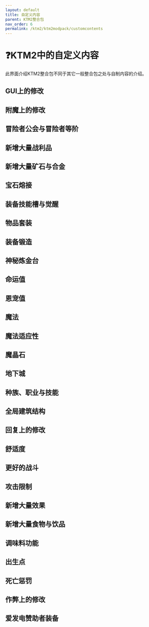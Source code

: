 ```yaml
---
layout: default
title: 自定义内容
parent: KTM2整合包
nav_order: 6
permalink: /ktm2/ktm2modpack/customcontents
---
```


# ❓KTM2中的自定义内容

此界面介绍KTM2整合包不同于其它一般整合包之处与自制内容的介绍。

## GUI上的修改

## 附魔上的修改

## 冒险者公会与冒险者等阶

## 新增大量战利品

## 新增大量矿石与合金

## 宝石熔接

## 装备技能槽与觉醒

## 物品套装

## 装备锻造

## 神秘炼金台

## 命运值

## 恩宠值

## 魔法

## 魔法适应性

## 魔晶石

## 地下城

## 种族、职业与技能

## 全局建筑结构

## 回复上的修改

## 舒适度

## 更好的战斗

## 攻击限制

## 新增大量效果

## 新增大量食物与饮品

## 调味料功能

## 出生点

## 死亡惩罚

## 作弊上的修改

## 爱发电赞助者装备